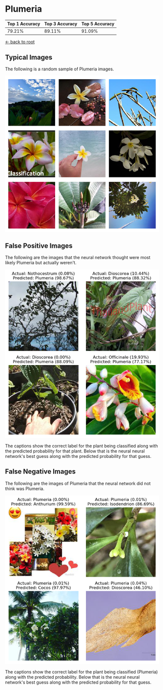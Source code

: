 
# Plumeria

| Top 1 Accuracy | Top 3 Accuracy | Top 5 Accuracy | 
| --- | --- | --- |
| 79.21% | 89.11% | 91.09% | 

[← back to root](https://github.com/HACC2018/ohia.ai#results)

## Typical Images
The following is a random sample of Plumeria images.
<p align="center"> <img src="../../../figures/typical/Plumeria.png?raw=true"> </p>

## False Positive Images
The following are the images that the neural network thought were most likely Plumeria but actually weren't.  
<p align="center"> <img src="../../../figures/false_positives/Plumeria.png?raw=true"> </p>
The captions show the correct label for the plant being classified along with the predicted probability for that plant.  Below that is the neural neural network's best guess along with the predicted probability for that guess.

## False Negative Images
The following are the images of Plumeria that the neural network did not think was Plumeria.  
<p align="center"> <img src="../../../figures/false_negatives/Plumeria.png?raw=true"> </p>
The captions show the correct label for the plant being classified (Plumeria) along with the predicted probability.  Below that is the neural neural network's best guess along with the predicted probability for that guess.
